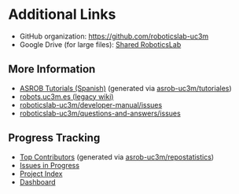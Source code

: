 # Additional Links

* GitHub organization: <https://github.com/roboticslab-uc3m>
* Google Drive (for large files): [Shared RoboticsLab](https://drive.google.com/drive/u/1/folders/1xsRdf8Q2XrD_CF_2N4Naa7c0BfXnIkTE)

## More Information

* [ASROB Tutorials (Spanish)](http://wiki.asrob.uc3m.es/gitbook-tutoriales) (generated via [asrob-uc3m/tutoriales](https://github.com/asrob-uc3m/tutoriales))
* [robots.uc3m.es (legacy wiki)](http://robots.uc3m.es)
* [roboticslab-uc3m/developer-manual/issues](https://github.com/roboticslab-uc3m/developer-manual/issues)
* [roboticslab-uc3m/questions-and-answers/issues](https://github.com/roboticslab-uc3m/questions-and-answers/issues)

## Progress Tracking

* [Top Contributors](http://robots.uc3m.es/contributors/index.html) (generated via [asrob-uc3m/repostatistics](https://github.com/asrob-uc3m/repostatistics))
* [Issues in Progress](https://github.com/issues?q=is%3Aopen+is%3Aissue+org%3Aroboticslab-uc3m+label%3A%22status%3A+in+progress%22+-label%3Aupstream+-label%3Aquestion)
* [Project Index](project-index.md)
* [Dashboard](https://github.com/orgs/roboticslab-uc3m/dashboard)
